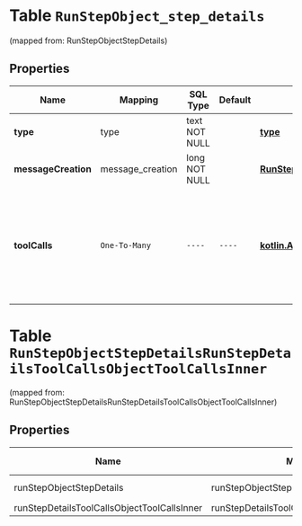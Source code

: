 
# Table `RunStepObject_step_details`
(mapped from: RunStepObjectStepDetails)

## Properties
Name | Mapping | SQL Type | Default | Type | Description | Notes
---- | ------- | -------- | ------- | ---- | ----------- | -----
**type** | type | text NOT NULL |  | [**type**](#Type) | Always &#x60;message_creation&#x60;. | 
**messageCreation** | message_creation | long NOT NULL |  | [**RunStepDetailsMessageCreationObjectMessageCreation**](RunStepDetailsMessageCreationObjectMessageCreation.md) |  |  [foreignkey]
**toolCalls** | `One-To-Many` | `----` | `----`  | [**kotlin.Array&lt;RunStepDetailsToolCallsObjectToolCallsInner&gt;**](RunStepDetailsToolCallsObjectToolCallsInner.md) | An array of tool calls the run step was involved in. These can be associated with one of three types of tools: &#x60;code_interpreter&#x60;, &#x60;retrieval&#x60;, or &#x60;function&#x60;.  | 




# **Table `RunStepObjectStepDetailsRunStepDetailsToolCallsObjectToolCallsInner`**
(mapped from: RunStepObjectStepDetailsRunStepDetailsToolCallsObjectToolCallsInner)

## Properties
Name | Mapping | SQL Type | Default | Type | Description | Notes
---- | ------- | -------- | ------- | ---- | ----------- | -----
runStepObjectStepDetails | runStepObjectStepDetails | long | | kotlin.Long | Primary Key | *one*
runStepDetailsToolCallsObjectToolCallsInner | runStepDetailsToolCallsObjectToolCallsInner | long | | kotlin.Long | Foreign Key | *many*



